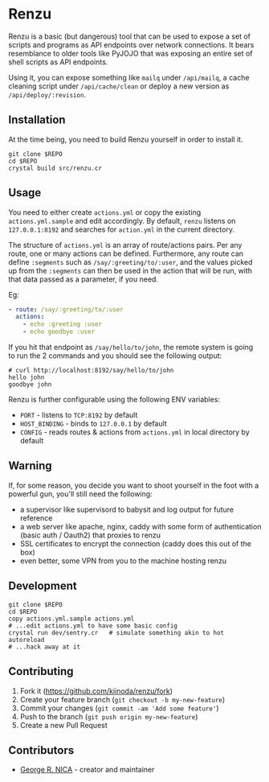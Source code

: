 # Renzu

Renzu is a basic (but dangerous) tool that can be used to expose a set of scripts and programs as API endpoints over network connections. It bears resemblance to older tools like PyJOJO that was exposing an entire set of shell scripts as API endpoints.

Using it, you can expose something like `mailq` under `/api/mailq`, a cache cleaning script under `/api/cache/clean` or deploy a new version as `/api/deploy/:revision`.

## Installation

At the time being, you need to build Renzu yourself in order to install it.

```
git clone $REPO
cd $REPO
crystal build src/renzu.cr
```

## Usage

You need to either create `actions.yml` or copy the existing `actions.yml.sample` and edit accordingly. By default, `renzu` listens on `127.0.0.1:8192` and searches for `action.yml` in the current directory.

The structure of `actions.yml` is an array of route/actions pairs. Per any route, one or many actions can be defined. Furthermore, any route can define `:segments` such as `/say/:greeting/to/:user`, and the values picked up from the `:segments` can then be used in the action that will be run, with that data passed as a parameter, if you need.

Eg:

```yml
- route: /say/:greeting/to/:user
  actions:
    - echo :greeting :user
    - echo goodbye :user
```
If you hit that endpoint as `/say/hello/to/john`, the remote system is going to run the 2 commands and you should see the following output:

```shell
# curl http://localhost:8192/say/hello/to/john
hello john
goodbye john
```

Renzu is further configurable using the following ENV variables:

- `PORT` - listens to `TCP:8192` by default
- `HOST_BINDING` - binds to `127.0.0.1` by default
- `CONFIG` - reads routes & actions from `actions.yml` in local directory by default

## Warning

If, for some reason, you decide you want to shoot yourself in the foot with a powerful gun, you'll still need the following:
  - a supervisor like supervisord to babysit and log output for future reference
  - a web server like apache, nginx, caddy with some form of authentication (basic auth / Oauth2) that proxies to renzu
  - SSL certificates to encrypt the connection (caddy does this out of the box)
  - even better, some VPN from you to the machine hosting renzu


## Development

```shell
git clone $REPO
cd $REPO
copy actions.yml.sample actions.yml
# ...edit actions.yml to have some basic config
crystal run dev/sentry.cr   # simulate something akin to hot autoreload
# ...hack away at it
```

## Contributing

1. Fork it (<https://github.com/kiinoda/renzu/fork>)
2. Create your feature branch (`git checkout -b my-new-feature`)
3. Commit your changes (`git commit -am 'Add some feature'`)
4. Push to the branch (`git push origin my-new-feature`)
5. Create a new Pull Request

## Contributors

- [George R. NICA](https://github.com/kiinoda) - creator and maintainer
